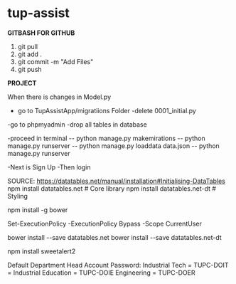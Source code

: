 # tup-assist


**GITBASH FOR GITHUB**

1. git pull
2. git add .
3. git commit -m "Add Files"
4. git push


**PROJECT**

When there is changes in Model.py
- go to TupAssistApp/migratiions Folder
-delete 0001_initial.py

-go to phpmyadmin
-drop all tables in database

-proceed in terminal
-- python manage.py makemirations
-- python manage.py runserver
-- python manage.py loaddata data.json
-- python manage.py runserver

-Next is Sign Up
-Then login


<!-- Data Tables NodeJs PACKAGES -->
SOURCE: https://datatables.net/manual/installation#Initialising-DataTables
npm install datatables.net    # Core library
npm install datatables.net-dt # Styling

npm install -g bower

Set-ExecutionPolicy -ExecutionPolicy Bypass -Scope CurrentUser

bower install --save datatables.net
bower install --save datatables.net-dt



<!-- SweetAlert2 -->
npm install sweetalert2




<!--CUSTOM HASH PASSWORD-->
Default Department Head Account Password:
Industrial Tech = TUPC-DOIT = 
Industrial Education = TUPC-DOIE 
Engineering = TUPC-DOER